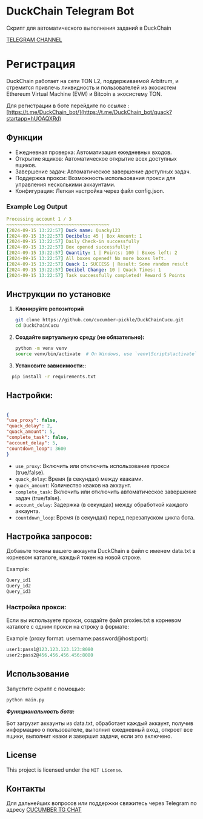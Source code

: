 # DuckChain Telegram Bot
Скрипт для автоматического выполнения заданий в DuckChain

[TELEGRAM CHANNEL](https://t.me/cucumber_scripts)

# Регистрация
DuckChain работает на сети TON L2, поддерживаемой Arbitrum, и стремится привлечь ликвидность и пользователей из 
экосистем Ethereum Virtual Machine (EVM) и Bitcoin в экосистему TON.

Для регистрации в боте перейдите по ссылке : [https://t.me/DuckChain_bot/](https://t.me/DuckChain_bot/quack?startapp=hUOAQXRd)


## Функции
- Ежедневная проверка: Автоматизация ежедневных входов.
- Открытие ящиков: Автоматическое открытие всех доступных ящиков.
- Завершение задач: Автоматическое завершение доступных задач.
- Поддержка прокси: Возможность использования прокси для управления несколькими аккаунтами.
- Конфигурация: Легкая настройка через файл config.json.

### Example Log Output
   ```yaml
Processing account 1 / 3
~~~~~~~~~~~~~~~~~~~~~~~~~~~~~~~~~~~~~~
[2024-09-15 13:22:57] Duck name: Quacky123
[2024-09-15 13:22:57] Decibels: 45 | Box Amount: 1
[2024-09-15 13:22:57] Daily Check-in successfully
[2024-09-15 13:22:57] Box opened successfully!
[2024-09-15 13:22:57] Quantity: 1 | Points: 100 | Boxes left: 2
[2024-09-15 13:22:57] All boxes opened! No more boxes left.
[2024-09-15 13:22:57] Quack 1: SUCCESS | Result: Some random result
[2024-09-15 13:22:57] Decibel Change: 10 | Quack Times: 1
[2024-09-15 13:22:57] Task successfully completed! Reward 5 Points
   ```


## Инструкции по установке

1. **Клонируйте репозиторий**

   ```bash
   git clone https://github.com/cucumber-pickle/DuckChainCucu.git
   cd DuckChainCucu
   ```

2. **Создайте виртуальную среду (не обязательно):**

    ```bash
    python -m venv venv
    source venv/bin/activate  # On Windows, use `venv\Scripts\activate`
    ```

   
3. **Установите зависимости::**


  ```bash
    pip install -r requirements.txt
  ```



## Настройки:


   ```json

{
   "use_proxy": false,
   "quack_delay": 2,
   "quack_amount": 5,
   "complete_task": false,
   "account_delay": 5,
   "countdown_loop": 3600
}
   ```
- `use_proxy`: Включить или отключить использование прокси (true/false).
- `quack_delay`: Время (в секундах) между кваками.
- `quack_amount`: Количество кваков на аккаунт.
- `complete_task`: Включить или отключить автоматическое завершение задач (true/false).
- `account_delay`: Задержка (в секундах) между обработкой каждого аккаунта.
- `countdown_loop`: Время (в секундах) перед перезапуском цикла бота.

## Настройка запросов:

Добавьте токены вашего аккаунта DuckChain в файл с именем data.txt в корневом каталоге, каждый токен на новой строке.

Example:
   ```txt
Query_id1
Query_id2
Query_id3
   ```
### Настройка прокси:

Если вы используете прокси, создайте файл proxies.txt в корневом каталоге с одним прокси на строку в формате:

Example (proxy format: username:password@host:port):

   ```graphql
user1:pass1@123.123.123.123:8080
user2:pass2@456.456.456.456:8080
   ```

## Использование
Запустите скрипт с помощью:

   ```bash
python main.py
   ```

***Функциональность бота:***

Бот загрузит аккаунты из data.txt, обработает каждый аккаунт, получив информацию о пользователе, 
выполнит ежедневный вход, откроет все ящики, выполнит кваки и завершит задачи, если это включено.



## License
This project is licensed under the `MIT License`.

## Контакты
Для дальнейших вопросов или поддержки свяжитесь через Telegram по адресу [CUCUMBER TG CHAT](https://t.me/cucumber_scripts_chat)